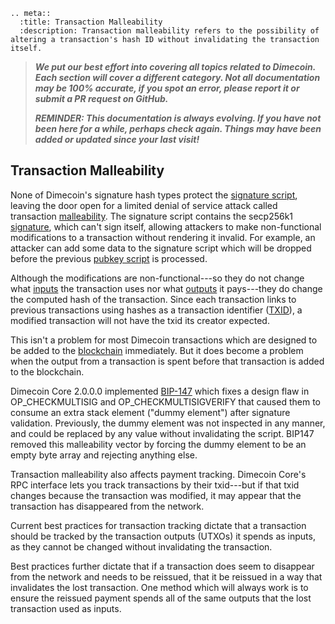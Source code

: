 ```{eval-rst}
.. meta::
  :title: Transaction Malleability
  :description: Transaction malleability refers to the possibility of altering a transaction's hash ID without invalidating the transaction itself.
```

> ***We put our best effort into covering all topics related to Dimecoin. Each section will cover a different category. Not all documentation may be 100% accurate, if you spot an error, please report it or submit a PR request on GitHub.***
>
> ***REMINDER: This documentation is always evolving. If you have not been here for a while, perhaps check again. Things may have been added or updated since your last visit!***

## Transaction Malleability

None of Dimecoin's signature hash types protect the [signature script](../reference/glossary.md#signature-script), leaving the door open for a limited denial of service attack called transaction [malleability](../reference/glossary.md#malleability). The signature script contains the secp256k1 [signature](../reference/glossary.md#signature), which can't sign itself, allowing attackers to make non-functional modifications to a transaction without rendering it invalid. For example, an attacker can add some data to the signature script which will be dropped before the previous [pubkey script](../reference/glossary.md#pubkey-script) is processed.

Although the modifications are non-functional---so they do not change what [inputs](../reference/glossary.md#input) the transaction uses nor what [outputs](../reference/glossary.md#output) it pays---they do change the computed hash of the transaction. Since each transaction links to previous transactions using hashes as a transaction identifier ([TXID](../reference/glossary.md#transaction-identifiers)), a modified transaction will not have the txid its creator expected.

This isn't a problem for most Dimecoin transactions which are designed to be added to the [blockchain](../reference/glossary.md#blockchain) immediately. But it does become a problem when the output from a transaction is spent before that transaction is added to the blockchain.

Dimecoin Core 2.0.0.0 implemented [BIP-147](https://github.com/bitcoin/bips/blob/master/bip-0147.mediawiki) which fixes a design flaw in OP_CHECKMULTISIG and OP_CHECKMULTISIGVERIFY that caused them to consume an extra stack element ("dummy element") after signature validation. Previously, the dummy element was not inspected in any manner, and could be replaced by any value without invalidating the script. BIP147 removed this malleability vector by forcing the dummy element to be an empty byte array and rejecting anything else.

Transaction malleability also affects payment tracking.  Dimecoin Core's RPC interface lets you track transactions by their txid---but if that txid changes because the transaction was modified, it may appear that the transaction has disappeared from the network.

Current best practices for transaction tracking dictate that a transaction should be tracked by the transaction outputs (UTXOs) it spends as inputs, as they cannot be changed without invalidating the transaction.

Best practices further dictate that if a transaction does seem to disappear from the network and needs to be reissued, that it be reissued in a way that invalidates the lost transaction. One method which will always work is to ensure the reissued payment spends all of the same outputs that the lost transaction used as inputs.
